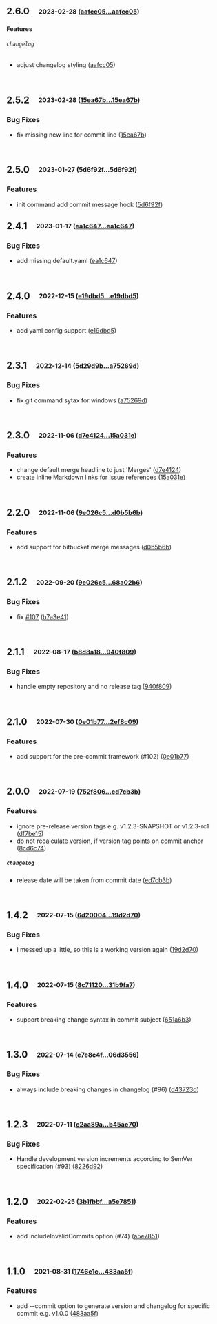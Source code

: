 ## **2.6.0**&emsp;<sub><sup>2023-02-28 ([aafcc05...aafcc05](https://github.com/qoomon/git-conventional-commits/compare/aafcc05...aafcc05?diff=split))</sup></sub>

#### Features

###### `changelog`
* adjust changelog styling ([aafcc05](https://github.com/qoomon/git-conventional-commits/commit/aafcc05))

<br>

## **2.5.2**&emsp;<sub><sup>2023-02-28 ([15ea67b...15ea67b](https://github.com/qoomon/git-conventional-commits/compare/15ea67b...15ea67b?diff=split))</sup></sub>

### Bug Fixes
* fix missing new line for commit line ([15ea67b](https://github.com/qoomon/git-conventional-commits/commit/15ea67b))

<br>

## **2.5.0**&emsp;<sub><sup>2023-01-27 ([5d6f92f...5d6f92f](https://github.com/qoomon/git-conventional-commits/compare/5d6f92f...5d6f92f?diff=split))</sup></sub>

### Features
* init command add commit message hook ([5d6f92f](https://github.com/qoomon/git-conventional-commits/commit/5d6f92f))

## **2.4.1**&emsp;<sub><sup>2023-01-17 ([ea1c647...ea1c647](https://github.com/qoomon/git-conventional-commits/compare/ea1c647...ea1c647?diff=split))</sup></sub>

### Bug Fixes
* add missing default\.yaml ([ea1c647](https://github.com/qoomon/git-conventional-commits/commit/ea1c647))

<br>

## **2.4.0**&emsp;<sub><sup>2022-12-15 ([e19dbd5...e19dbd5](https://github.com/qoomon/git-conventional-commits/compare/e19dbd5...e19dbd5?diff=split))</sup></sub>

### Features
* add yaml config support ([e19dbd5](https://github.com/qoomon/git-conventional-commits/commit/e19dbd5))

<br>

## **2.3.1**&emsp;<sub><sup>2022-12-14 ([5d29d9b...a75269d](https://github.com/qoomon/git-conventional-commits/compare/5d29d9b...a75269d?diff=split))</sup></sub>

### Bug Fixes
*  fix git command sytax for windows  ([a75269d](https://github.com/qoomon/git-conventional-commits/commit/a75269d))

<br>

## **2.3.0**&emsp;<sub><sup>2022-11-06 ([d7e4124...15a031e](https://github.com/qoomon/git-conventional-commits/compare/d7e4124...15a031e?diff=split))</sup></sub>

### Features
*  change default merge headline to just 'Merges' ([d7e4124](https://github.com/qoomon/git-conventional-commits/commit/d7e4124))
*  create inline Markdown links for issue references ([15a031e](https://github.com/qoomon/git-conventional-commits/commit/15a031e))

<br>

## **2.2.0**&emsp;<sub><sup>2022-11-06 ([9e026c5...d0b5b6b](https://github.com/qoomon/git-conventional-commits/compare/9e026c5...d0b5b6b?diff=split))</sup></sub>

### Features
*  add support for bitbucket merge messages ([d0b5b6b](https://github.com/qoomon/git-conventional-commits/commit/d0b5b6b))

<br>

## **2.1.2**&emsp;<sub><sup>2022-09-20 ([9e026c5...68a02b6](https://github.com/qoomon/git-conventional-commits/compare/9e026c5...68a02b6?diff=split))</sup></sub>

### Bug Fixes
*  fix [#107](https://github.com/qoomon/git-conventional-commits/issues/107) ([b7a3e41](https://github.com/qoomon/git-conventional-commits/commit/b7a3e41))

<br>

## **2.1.1**&emsp;<sub><sup>2022-08-17 ([b8d8a18...940f809](https://github.com/qoomon/git-conventional-commits/compare/b8d8a18...940f809?diff=split))</sup></sub>

### Bug Fixes
*  handle empty repository and no release tag ([940f809](https://github.com/qoomon/git-conventional-commits/commit/940f809))

<br>

## **2.1.0**&emsp;<sub><sup>2022-07-30 ([0e01b77...2ef8c09](https://github.com/qoomon/git-conventional-commits/compare/0e01b77...2ef8c09?diff=split))</sup></sub>

### Features
*  add support for the pre-commit framework (#102) ([0e01b77](https://github.com/qoomon/git-conventional-commits/commit/0e01b77))

<br>

## **2.0.0**&emsp;<sub><sup>2022-07-19 ([752f806...ed7cb3b](https://github.com/qoomon/git-conventional-commits/compare/752f806...ed7cb3b?diff=split))</sup></sub>

### Features
*  ignore pre-release version tags e.g. v1.2.3-SNAPSHOT or v1.2.3-rc1 ([df7be15](https://github.com/qoomon/git-conventional-commits/commit/df7be15))
*  do not recalculate version, if version tag points on commit anchor ([8cd6c74](https://github.com/qoomon/git-conventional-commits/commit/8cd6c74))

##### `changelog`
*  release date will be taken from commit date ([ed7cb3b](https://github.com/qoomon/git-conventional-commits/commit/ed7cb3b))

<br>

## **1.4.2**&emsp;<sub><sup>2022-07-15 ([6d20004...19d2d70](https://github.com/qoomon/git-conventional-commits/compare/6d20004...19d2d70?diff=split))</sup></sub>

### Bug Fixes
*  I messed up a little, so this is a working version again ([19d2d70](https://github.com/qoomon/git-conventional-commits/commit/19d2d70))

<br>

## **1.4.0**&emsp;<sub><sup>2022-07-15 ([8c71120...31b9fa7](https://github.com/qoomon/git-conventional-commits/compare/8c71120...31b9fa7?diff=split))</sup></sub>

### Features
*  support breaking change syntax in commit subject ([651a6b3](https://github.com/qoomon/git-conventional-commits/commit/651a6b3))

<br>

## **1.3.0**&emsp;<sub><sup>2022-07-14 ([e7e8c4f...06d3556](https://github.com/qoomon/git-conventional-commits/compare/e7e8c4f...06d3556?diff=split))</sup></sub>

### Bug Fixes
*  always include breaking changes in changelog \(\#96\) ([d43723d](https://github.com/qoomon/git-conventional-commits/commit/d43723d))

<br>

## **1.2.3**&emsp;<sub><sup>2022-07-11 ([e2aa89a...b45ae70](https://github.com/qoomon/git-conventional-commits/compare/e2aa89a...b45ae70?diff=split))</sup></sub>

### Bug Fixes
*  Handle development version increments according to SemVer specification \(\#93\) ([8226d92](https://github.com/qoomon/git-conventional-commits/commit/8226d92))

<br>

## **1.2.0**&emsp;<sub><sup>2022-02-25 ([3b1fbbf...a5e7851](https://github.com/qoomon/git-conventional-commits/compare/3b1fbbf...a5e7851?diff=split))</sup></sub>

### Features
*  add includeInvalidCommits option \(\#74\) ([a5e7851](https://github.com/qoomon/git-conventional-commits/commit/a5e7851))

<br>

## **1.1.0**&emsp;<sub><sup>2021-08-31 ([1746e1c...483aa5f](https://github.com/qoomon/git-conventional-commits/compare/1746e1c...483aa5f?diff=split))</sup></sub>

### Features
*  add \-\-commit option to generate version and changelog for specific commit e\.g\. v1\.0\.0 ([483aa5f](https://github.com/qoomon/git-conventional-commits/commit/483aa5f))

<br>
